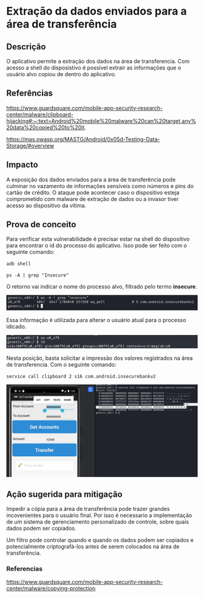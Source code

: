 # Extração da dados enviados para a área de transferência

## Descrição

O aplicativo permite a extração dos dados na área de transferencia. Com acesso a shell do disposistivo é possível extrair as informações que o usuário alvo copiou de dentro do aplicativo.

## Referências

https://www.guardsquare.com/mobile-app-security-research-center/malware/clipboard-hijacking#:~:text=Android%20mobile%20malware%20can%20target,any%20data%20copied%20to%20it.

https://mas.owasp.org/MASTG/Android/0x05d-Testing-Data-Storage/#overview

## Impacto

A exposição dos dados enviados para a área de transferência pode culminar no vazamento de informações sensíveis como números e pins do cartão de crédito. O ataque pode acontecer caso o dispositivo esteja comprometido com malware de extração de dados ou a invasor tiver acesso ao dispositivo da vítima. 

## Prova de conceito

Para verificar esta vulnerabilidade é precisar estar na shell do dispositivo para encontrar o id do processo do aplicativo. Isso pode ser feito com o seguinte comando: 

```
adb shell
```

```
ps -A | grep "Insecure"
```
O retorno vai indicar o nome do processo alvo, filtrado pelo termo **insecure**. 

![clip_chell](.img/clip_shell.png)

Essa informação é utilizada para alterar o usuário atual para o processo idicado.

![clip_process](.img/clip_process.png)

Nesta posição, basta solicitar a impressão dos valores registrados na área de transferencia. Com o seguinte comando:

```
service call clipboard 2 s16 com.android.insecurebankv2
```

![clip_transf](.img/clip_transf.png)

## Ação sugerida para mitigação

Impedir a cópia para a área de transferência pode trazer grandes incovenientes para o usuário final. Por isso é necessario a implementação de um sistema de gerenciamento personalizado  de controle, sobre quais dados podem ser copiados. 

Um filtro pode controlar quando e quando os dados podem ser copiados e potencialmente criptografá-los antes de serem colocados na área de transferência.

### Referencias

https://www.guardsquare.com/mobile-app-security-research-center/malware/copying-protection

